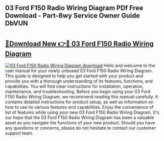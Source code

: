 ## 03 Ford F150 Radio Wiring Diagram PDf Free Download - Part-8wy Service Owner Guide DbVUN

# <h2><a href="http://dfurvo.blite.top/?on=03+Ford+F150+Radio+Wiring+Diagram">🔗Download New 👉🔴 03 Ford F150 Radio Wiring Diagram</a></h2>

[![03 Ford F150 Radio Wiring Diagram download](https://i.imgur.com/lujVjoI.png)](http://dfurvo.blite.top/?on=03+Ford+F150+Radio+Wiring+Diagram)
Hello and welcome to the user manual for your newly unboxed 03 Ford F150 Radio Wiring Diagram. This guide is designed to help you get started with your product and provide you with a thorough understanding of its features, functions, and capabilities. You will find clear instructions for installation, operation, maintenance, and troubleshooting. Before you begin using your 03 Ford F150 Radio Wiring Diagram, we recommend reading this manual carefully. It contains detailed instructions for product setup, as well as information on how to use its various features and capabilities. Enjoy the convenience of list of features while using your new 03 Ford F150 Radio Wiring Diagram. It's our hope that the 03 Ford F150 Radio Wiring Diagram has been a valuable asset as you navigate the functions of your new product. Should you have any questions or concerns, please do not hesitate to contact our customer support team.
